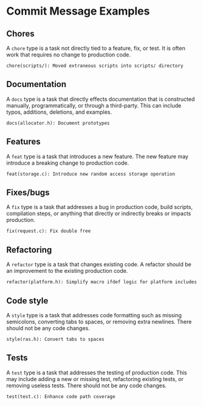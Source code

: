 Commit Message Examples
=======================

## Chores

A `chore` type is a task not directly tied to a feature, fix, or test. It is
often work that requires no change to production code.

```
chore(scripts/): Moved extraneous scripts into scripts/ directory
```

## Documentation

A `docs` type is a task that directly effects documentation that is
constructed manually, programmatically, or through a third-party. This
can include typos, additions, deletions, and examples.

```
docs(allocator.h): Document prototypes
```

## Features

A `feat` type is a task that introduces a new feature. The new feature
may introduce a breaking change to production code.

```
feat(storage.c): Introduce new random access storage operation
```

## Fixes/bugs

A `fix` type is a task that addresses a bug in production code, build
scripts, compilation steps, or anything that directly or indirectly breaks or
impacts production.

```
fix(request.c): Fix double free
```

## Refactoring

A `refactor` type is a task that changes existing code. A refactor
should be an improvement to the existing production code.

```
refactor(platform.h): Simplify macro ifdef logic for platform includes
```

## Code style

A `style` type is a task that addresses code formatting such as missing
semicolons, converting tabs to spaces, or removing extra newlines. There
should not be any code changes.

```
style(ras.h): Convert tabs to spaces
```

## Tests

A `test` type is a task that addresses the testing of production code.
This may include adding a new or missing test, refactoring existing
tests, or removing useless tests. There should not be any code changes.

```
test(test.c): Enhance code path coverage
```
